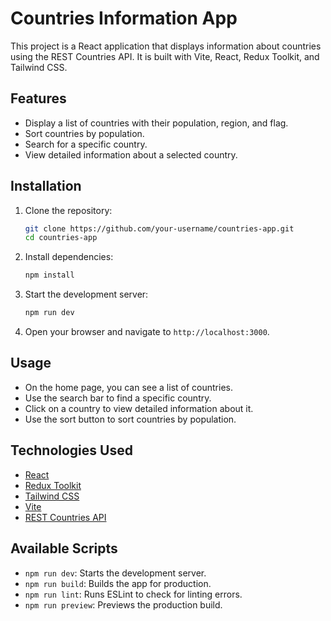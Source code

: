 # Countries Information App

This project is a React application that displays information about countries using the REST Countries API. It is built with Vite, React, Redux Toolkit, and Tailwind CSS.

## Features

- Display a list of countries with their population, region, and flag.
- Sort countries by population.
- Search for a specific country.
- View detailed information about a selected country.


## Installation

1. Clone the repository:
    ```sh
    git clone https://github.com/your-username/countries-app.git
    cd countries-app
    ```

2. Install dependencies:
    ```sh
    npm install
    ```

3. Start the development server:
    ```sh
    npm run dev
    ```

4. Open your browser and navigate to `http://localhost:3000`.

## Usage

- On the home page, you can see a list of countries.
- Use the search bar to find a specific country.
- Click on a country to view detailed information about it.
- Use the sort button to sort countries by population.

## Technologies Used

- [React](https://reactjs.org/)
- [Redux Toolkit](https://redux-toolkit.js.org/)
- [Tailwind CSS](https://tailwindcss.com/)
- [Vite](https://vitejs.dev/)
- [REST Countries API](https://restcountries.com/)

## Available Scripts

- `npm run dev`: Starts the development server.
- `npm run build`: Builds the app for production.
- `npm run lint`: Runs ESLint to check for linting errors.
- `npm run preview`: Previews the production build.

